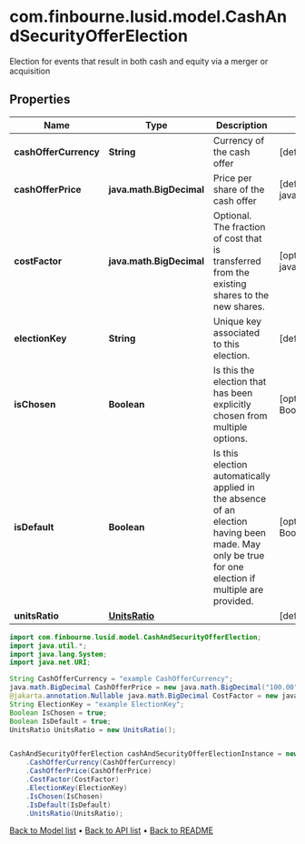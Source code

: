 # com.finbourne.lusid.model.CashAndSecurityOfferElection
Election for events that result in both cash and equity via a merger or acquisition

## Properties

Name | Type | Description | Notes
------------ | ------------- | ------------- | -------------
**cashOfferCurrency** | **String** | Currency of the cash offer | [default to String]
**cashOfferPrice** | **java.math.BigDecimal** | Price per share of the cash offer | [default to java.math.BigDecimal]
**costFactor** | **java.math.BigDecimal** | Optional. The fraction of cost that is transferred from the existing shares to the new shares. | [optional] [default to java.math.BigDecimal]
**electionKey** | **String** | Unique key associated to this election. | [default to String]
**isChosen** | **Boolean** | Is this the election that has been explicitly chosen from multiple options. | [optional] [default to Boolean]
**isDefault** | **Boolean** | Is this election automatically applied in the absence of an election having been made.  May only be true for one election if multiple are provided. | [optional] [default to Boolean]
**unitsRatio** | [**UnitsRatio**](UnitsRatio.md) |  | [default to UnitsRatio]

```java
import com.finbourne.lusid.model.CashAndSecurityOfferElection;
import java.util.*;
import java.lang.System;
import java.net.URI;

String CashOfferCurrency = "example CashOfferCurrency";
java.math.BigDecimal CashOfferPrice = new java.math.BigDecimal("100.00");
@jakarta.annotation.Nullable java.math.BigDecimal CostFactor = new java.math.BigDecimal("100.00");
String ElectionKey = "example ElectionKey";
Boolean IsChosen = true;
Boolean IsDefault = true;
UnitsRatio UnitsRatio = new UnitsRatio();


CashAndSecurityOfferElection cashAndSecurityOfferElectionInstance = new CashAndSecurityOfferElection()
    .CashOfferCurrency(CashOfferCurrency)
    .CashOfferPrice(CashOfferPrice)
    .CostFactor(CostFactor)
    .ElectionKey(ElectionKey)
    .IsChosen(IsChosen)
    .IsDefault(IsDefault)
    .UnitsRatio(UnitsRatio);
```


[Back to Model list](../README.md#documentation-for-models) &#8226; [Back to API list](../README.md#documentation-for-api-endpoints) &#8226; [Back to README](../README.md)
